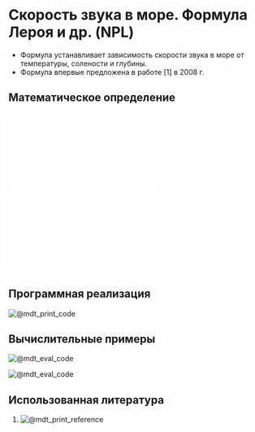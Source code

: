 # Скорость звука в море. Формула Лероя и др. (NPL)

- Формула устанавливает зависимость скорости звука в море от температуры, 
солености и глубины.
- Формула впервые предложена в работе [1] в 2008 г.

## Математическое определение

![@mdt_print_equation_boxed](include/sound_speed_sea_npl.tex)

![@mdt_print_markdown](include/sound_speed_sea_npl_args.md)

## Программная реализация

![@mdt_print_code]($/sonar-m/toolbox/sound_speed_sea_npl.m)

## Вычислительные примеры

![@mdt_eval_code]($/sonar-m/example/sound_speed_sea_npl_ex_1.m)

![@mdt_eval_code]($/sonar-m/example/sound_speed_sea_npl_ex_2.m)

## Использованная литература

1. ![@mdt_print_reference]($/reference/leroy2008equation.enw)
